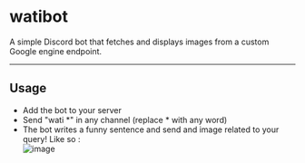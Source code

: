 # watibot

A simple Discord bot that fetches and displays images from a custom Google engine endpoint.

___

Usage
---
* Add the bot to your server
* Send "wati \*" in any channel (replace \* with any word)
* The bot writes a funny sentence and send and image related to your query! Like so :  
![image](https://github.com/remi-martinez/watibot/assets/64494563/a962a179-ace6-4083-b628-6dfe7e636e98)

